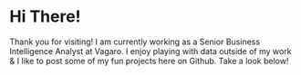 # Hi There!

Thank you for visiting! I am currently working as a Senior Business Intelligence Analyst at Vagaro. 
I enjoy playing with data outside of my work & I like to post some of my fun projects here on Github. Take a look below!





